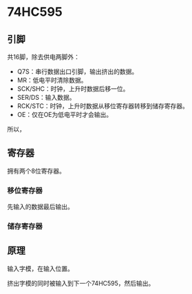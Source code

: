 # 74HC595

## 引脚

共16脚，除去供电两脚外：

- Q7S：串行数据出口引脚，输出挤出的数据。
- MR：低电平时清除数据。
- SCK/SHC：时钟，上升时数据后移一位。
- SER/DS：输入数据。
- RCK/STC：时钟，上升时数据从移位寄存器转移到储存寄存器。
- OE：仅在OE为低电平时才会输出。

所以，

## 寄存器

拥有两个8位寄存器。

### 移位寄存器

先输入的数据最后输出。

### 储存寄存器

## 原理

输入字模，在输入位置。

挤出字模的同时被输入到下一个74HC595，然后输出。